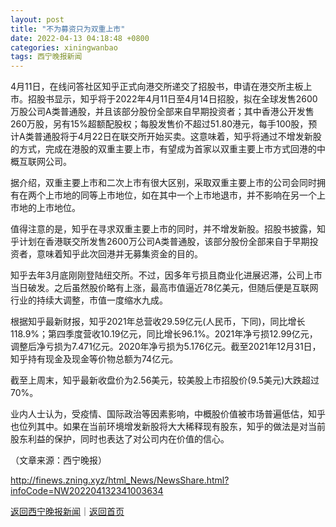 ```yaml
---
layout: post
title: "不为募资只为双重上市"
date: 2022-04-13 04:18:48 +0800
categories: xiningwanbao
tags: 西宁晚报新闻
---
```

<p>4月11日，在线问答社区知乎正式向港交所递交了招股书，申请在港交所主板上市。招股书显示，知乎将于2022年4月11日至4月14日招股，拟在全球发售2600万股公司A类普通股，并且该部分股份全部来自早期投资者；其中香港公开发售260万股，另有15%超额配股权；每股发售价不超过51.80港元，每手100股，预计A类普通股将于4月22日在联交所开始买卖。这意味着，知乎将通过不增发新股的方式，完成在港股的双重主要上市，有望成为首家以双重主要上市方式回港的中概互联网公司。</p>
 <p>据介绍，双重主要上市和二次上市有很大区别，采取双重主要上市的公司会同时拥有在两个上市地的同等上市地位，如在其中一个上市地退市，并不影响在另一个上市地的上市地位。</p>
 <p>值得注意的是，知乎在寻求双重主要上市的同时，并不增发新股。招股书披露，知乎计划在香港联交所发售2600万公司A类普通股，该部分股份全部来自于早期投资者，意味着知乎此次回港并无募集资金的目的。</p>
 <p>知乎去年3月底刚刚登陆纽交所。不过，因多年亏损且商业化进展迟滞，公司上市当日破发。之后虽然股价略有上涨，最高市值逼近78亿美元，但随后便是互联网行业的持续大调整，市值一度缩水九成。</p>
 <p>根据知乎最新财报，知乎2021年总营收29.59亿元(人民币，下同)，同比增长118.9%；第四季度营收10.19亿元，同比增长96.1%。2021年净亏损12.99亿元，调整后净亏损为7.471亿元。2020年净亏损为5.176亿元。截至2021年12月31日，知乎持有现金及现金等价物总额为74亿元。</p>
 <p>截至上周末，知乎最新收盘价为2.56美元，较美股上市招股价(9.5美元)大跌超过70%。</p>
 <p>业内人士认为，受疫情、国际政治等因素影响，中概股价值被市场普遍低估，知乎也位列其中。如果在当前环境增发新股将大大稀释现有股东，知乎的做法是对当前股东利益的保护，同时也表达了对公司内在价值的信心。</p><p class="em_media">（文章来源：西宁晚报）</p>

<http://finews.zning.xyz/html_News/NewsShare.html?infoCode=NW202204132341003634>

[返回西宁晚报新闻](//finews.withounder.com/category/xiningwanbao.html)｜[返回首页](//finews.withounder.com/)